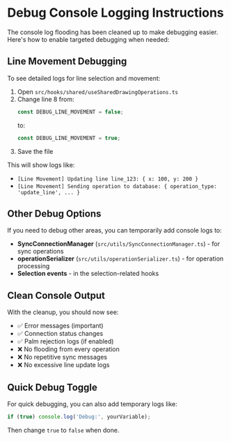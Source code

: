 # Debug Console Logging Instructions

The console log flooding has been cleaned up to make debugging easier. Here's how to enable targeted debugging when needed:

## Line Movement Debugging

To see detailed logs for line selection and movement:

1. Open `src/hooks/shared/useSharedDrawingOperations.ts`
2. Change line 8 from:
   ```typescript
   const DEBUG_LINE_MOVEMENT = false;
   ```
   to:
   ```typescript
   const DEBUG_LINE_MOVEMENT = true;
   ```
3. Save the file

This will show logs like:
- `[Line Movement] Updating line line_123: { x: 100, y: 200 }`
- `[Line Movement] Sending operation to database: { operation_type: 'update_line', ... }`

## Other Debug Options

If you need to debug other areas, you can temporarily add console logs to:

- **SyncConnectionManager** (`src/utils/SyncConnectionManager.ts`) - for sync operations
- **operationSerializer** (`src/utils/operationSerializer.ts`) - for operation processing
- **Selection events** - in the selection-related hooks

## Clean Console Output

With the cleanup, you should now see:
- ✅ Error messages (important)
- ✅ Connection status changes
- ✅ Palm rejection logs (if enabled)
- ❌ No flooding from every operation
- ❌ No repetitive sync messages
- ❌ No excessive line update logs

## Quick Debug Toggle

For quick debugging, you can also add temporary logs like:
```typescript
if (true) console.log('Debug:', yourVariable);
```

Then change `true` to `false` when done.
